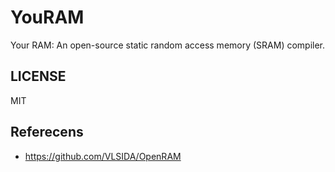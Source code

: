 # YouRAM

Your RAM: An open-source static random access memory (SRAM) compiler.


## LICENSE

MIT

## Referecens

- https://github.com/VLSIDA/OpenRAM